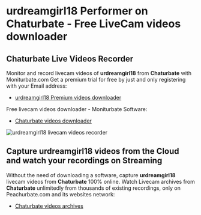 # urdreamgirl18 Performer on Chaturbate - Free LiveCam videos downloader

## Chaturbate Live Videos Recorder

Monitor and record livecam videos of **urdreamgirl18** from **Chaturbate** with Moniturbate.com
Get a premium trial for free by just and only registering with your Email address:
* [urdreamgirl18 Premium videos downloader](https://moniturbate.com/request-demo-licence-key.html)

Free livecam videos downloader - Moniturbate Software:
* [Chaturbate videos downloader](https://moniturbate.com/moniturbate-download-software.html)

![urdreamgirl18 livecam videos recorder](https://peachurnet.com/templates/moniturbate-software.png)


## Capture urdreamgirl18 videos from the Cloud and watch your recordings on Streaming

Without the need of downloading a software, capture **urdreamgirl18** livecam videos from **Chaturbate** 100% online.
Watch Livecam archives from **Chaturbate** unlimitedly from thousands of existing recordings, only on Peachurbate.com and its websites network:
* [Chaturbate videos archives](https://peachurnet.com/)